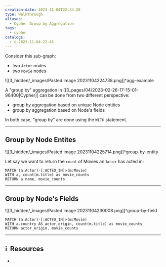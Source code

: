 ```yaml
---
creation-date: 2023-11-04T22:34:20
type: walkthrough
aliases:
  - Cypher Group by Aggregation
tags:
  - cypher
catalogs:
  - c-2023-11-04-22-45
---
```


Consider this sub-graph: 
- two `Actor` nodes
- two `Movie` nodes

![[3_hidden/_images/Pasted image 20231104224738.png]]^agg-example

A "group by" aggregation in [[0_pages/04/2023-02-26-17-15-01-96400|Cypher]] can be done from two different perspective: 
- group by aggregation based on unique Node entities
- group by aggregation based on Node's fields

In both case, "group by" are done using the `WITH` statement. 

---
## Group by Node Entites

![[3_hidden/_images/Pasted image 20231104225714.png]]^group-by-entity

Let say we want to return the `count` of Movies an `Actor` has acted in:

```cypher
MATCH (a:Actor)-[:ACTED_IN]>(m:Movie)
WITH a, count(m.title) as movie_counts
RETURN a.name, movie_counts
```

---
## Group by Node's Fields

![[3_hidden/_images/Pasted image 20231104230008.png]]^group-by-field

```cypher
MATCH (a:Actor)-[:ACTED_IN]>(m:Movie)
WITH a.country AS actor_origin, count(m.title) as movie_counts
RETURN actor_origin, movie_counts
```

---
## ℹ️  Resources
- 